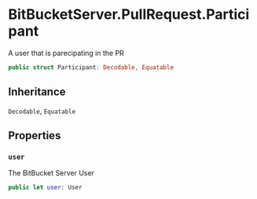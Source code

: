 # BitBucketServer.PullRequest.Participant

A user that is parecipating in the PR

``` swift
public struct Participant: Decodable, Equatable 
```

## Inheritance

`Decodable`, `Equatable`

## Properties

### `user`

The BitBucket Server User

``` swift
public let user: User
```
